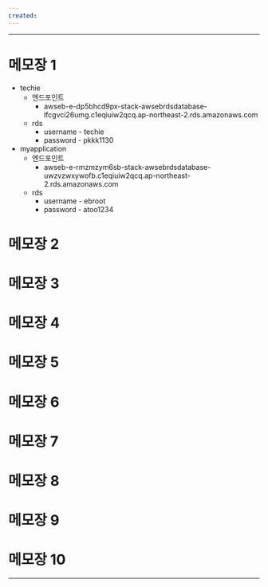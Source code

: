 ```yaml
---
created:
---
```

---

# 메모장 1

- techie
	- 엔드포인트
		- awseb-e-dp5bhcd9px-stack-awsebrdsdatabase-lfcgvci26umg.c1eqiuiw2qcq.ap-northeast-2.rds.amazonaws.com
	- rds
		- username - techie
		- password - pkkk1130
- myapplication
	- 엔드포인트 
		- awseb-e-rmzmzym6sb-stack-awsebrdsdatabase-uwzvzwxywofb.c1eqiuiw2qcq.ap-northeast-2.rds.amazonaws.com
	- rds
		- username - ebroot 
		- password - atoo1234


# 메모장 2
# 메모장 3
# 메모장 4
# 메모장 5
# 메모장 6
# 메모장 7
# 메모장 8
# 메모장 9
# 메모장 10

---

